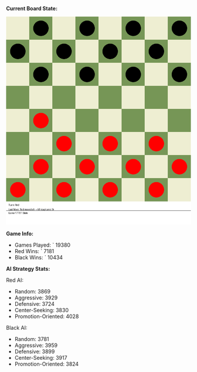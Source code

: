
**Current Board State:**  
<!-- START_GIF -->
![Checkers Game](./checkers_game.gif)
<!-- END_GIF -->

**Game Info:**  
- Games Played: `<!-- GAMES_PLAYED --> 19380
- Red Wins: `<!-- RED_WINS --> 7181
- Black Wins: `<!-- BLACK_WINS --> 10434

<!-- AI_STATS -->
**AI Strategy Stats:**

Red AI:
- Random: 3869
- Aggressive: 3929
- Defensive: 3724
- Center-Seeking: 3830
- Promotion-Oriented: 4028

Black AI:
- Random: 3781
- Aggressive: 3959
- Defensive: 3899
- Center-Seeking: 3917
- Promotion-Oriented: 3824
